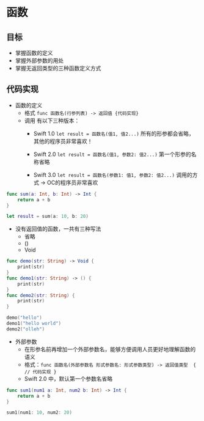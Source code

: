 # 函数

## 目标

* 掌握函数的定义
* 掌握外部参数的用处
* 掌握无返回类型的三种函数定义方式

## 代码实现

* 函数的定义
  * 格式 `func 函数名(行参列表) -> 返回值 {代码实现}`
  * 调用 有以下三种版本：
    * Swift 1.0 `let result = 函数名(值1, 值2...)` 所有的形参都会省略，其他的程序员非常喜欢！

    * Swift 2.0 `let result = 函数名(值1, 参数2: 值2...)` 第一个形参的名称省略

    * Swift 3.0 `let result = 函数名(参数1: 值1, 参数2: 值2...)` 调用的方式 -> OC的程序员非常喜欢
        
```swift
func sum(a: Int, b: Int) -> Int {
    return a + b
}

let result = sum(a: 10, b: 20)
```

* 没有返回值的函数，一共有三种写法
  * 省略
  * \(\)
  * Void

```swift
func demo(str: String) -> Void {
    print(str)
}
func demo1(str: String) -> () {
    print(str)
}
func demo2(str: String) {
    print(str)
}

demo("hello")
demo1("hello world")
demo2("olleh")
```

* 外部参数
  * 在形参名前再增加一个外部参数名，能够方便调用人员更好地理解函数的语义
  * 格式：`func 函数名(外部参数名 形式参数名: 形式参数类型) -> 返回值类型  { // 代码实现 }`
  * Swift 2.0 中，默认第一个参数名省略

```swift
func sum1(num1 a: Int, num2 b: Int) -> Int {
    return a + b
}

sum1(num1: 10, num2: 20)
```




